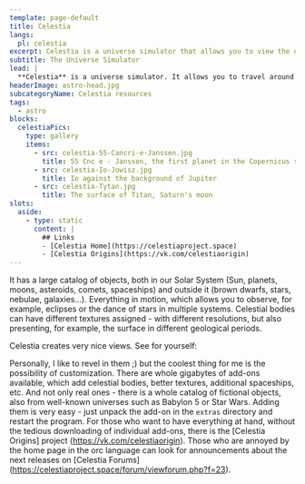 ```yaml
---
template: page-default
title: Celestia
langs:
  pl: celestia
excerpt: Celestia is a universe simulator that allows you to view the universe from any place you want
subtitle: The Universe Simulator
lead: |
  **Celestia** is a universe simulator. It allows you to travel around our universe and admire the views - from a low orbit view to a galaxy panorama.
headerImage: astro-head.jpg
subcategoryName: Celestia resources
tags:
  - astro
blocks:
  celestiaPics:
    type: gallery
    items: 
      - src: celestia-55-Cancri-e-Janssen.jpg
        title: 55 Cnc e - Janssen, the first planet in the Copernicus system
      - src: celestia-Io-Jowisz.jpg
        title: Io against the background of Jupiter
      - src: celestia-Tytan.jpg
        title: The surface of Titan, Saturn's moon
slots:
  aside:
    - type: static
      content: |
        ## Links
        - [Celestia Home](https://celestiaproject.space)
        - [Celestia Origins](https://vk.com/celestiaorigin)
---
```

It has a large catalog of objects, both in our Solar System (Sun, planets, moons, asteroids, comets, spaceships) and outside it (brown dwarfs, stars, nebulae, galaxies...). Everything in motion, which allows you to observe, for example, eclipses or the dance of stars in multiple systems. Celestial bodies can have different textures assigned - with different resolutions, but also presenting, for example, the surface in different geological periods.

Celestia creates very nice views. See for yourself:
<block id="celestiaPics" />

Personally, I like to revel in them ;) but the coolest thing for me is the possibility of customization. There are whole gigabytes of add-ons available, which add celestial bodies, better textures, additional spaceships, etc. And not only real ones - there is a whole catalog of fictional objects, also from well-known universes such as Babylon 5 or Star Wars. Adding them is very easy - just unpack the add-on in the `extras` directory and restart the program. For those who want to have everything at hand, without the tedious downloading of individual add-ons, there is the [Celestia Origins] project (https://vk.com/celestiaorigin). Those who are annoyed by the home page in the orc language can look for announcements about the next releases on [Celestia Forums] (https://celestiaproject.space/forum/viewforum.php?f=23).
